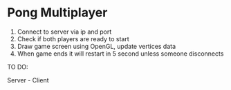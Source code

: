 # Pong Multiplayer
1. Connect to server via ip and port
2. Check if both players are ready to start
3. Draw game screen using OpenGL, update vertices data
4. When game ends it will restart in 5 second unless someone disconnects


TO DO:


Server - Client
